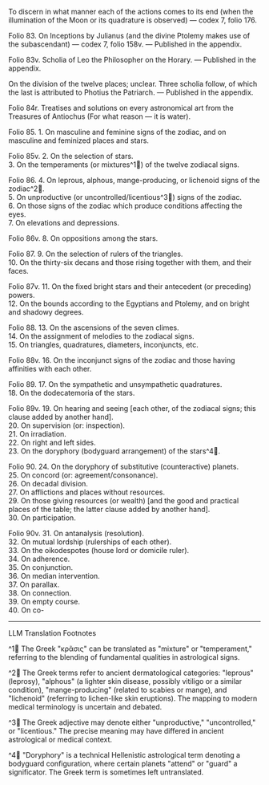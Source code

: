 To discern in what manner each of the actions comes to its end (when the illumination of the Moon or its quadrature is observed) — codex 7, folio 176.

Folio 83. On Inceptions by Julianus (and the divine Ptolemy makes use of the subascendant) — codex 7, folio 158v. — Published in the appendix.

Folio 83v. Scholia of Leo the Philosopher on the Horary. — Published in the appendix.

On the division of the twelve places; unclear. Three scholia follow, of which the last is attributed to Photius the Patriarch. — Published in the appendix.

Folio 84r. Treatises and solutions on every astronomical art from the Treasures of Antiochus <Proemium> (For what reason — it is water).

Folio 85. 1. On masculine and feminine signs of the zodiac, and on masculine and feminized places and stars.

Folio 85v. 2. On the selection of stars.  
3. On the temperaments (or mixtures^1🤖) of the twelve zodiacal signs.

Folio 86. 4. On leprous, alphous, mange-producing, or lichenoid signs of the zodiac^2🤖.  
5. On unproductive (or uncontrolled/licentious^3🤖) signs of the zodiac.  
6. On those signs of the zodiac which produce conditions affecting the eyes.  
7. On elevations and depressions.

Folio 86v. 8. On oppositions among the stars.

Folio 87. 9. On the selection of rulers of the triangles.  
10. On the thirty-six decans and those rising together with them, and their faces.

Folio 87v. 11. On the fixed bright stars and their antecedent (or preceding) powers.  
12. On the bounds according to the Egyptians and Ptolemy, and on bright and shadowy <sic> degrees.

Folio 88. 13. On the ascensions of the seven climes.  
14. On the assignment of melodies to the zodiacal signs.  
15. On triangles, quadratures, diameters, inconjuncts, etc.

Folio 88v. 16. On the inconjunct signs of the zodiac and those having affinities with each other.

Folio 89. 17. On the sympathetic and unsympathetic quadratures.  
18. On the dodecatemoria of the stars.

Folio 89v. 19. On hearing and seeing [each other, of the zodiacal signs; this clause added by another hand].  
20. On supervision (or: inspection).  
21. On irradiation.  
22. On right and left sides.  
23. On the doryphory (bodyguard arrangement) of the stars^4🤖.

Folio 90. 24. On the doryphory of substitutive (counteractive) planets.  
25. On concord (or: agreement/consonance).  
26. On decadal division.  
27. On afflictions and places without resources.  
29. On those giving resources (or wealth) [and the good and practical places of the table; the latter clause added by another hand].  
30. On participation.

Folio 90v. 31. On antanalysis (resolution).  
32. On mutual lordship (rulerships of each other).  
33. On the oikodespotes (house lord or domicile ruler).  
34. On adherence.  
35. On conjunction.  
36. On median intervention.  
37. On parallax.  
38. On connection.  
39. On empty course.  
40. On co-

---

LLM Translation Footnotes

^1🤖 The Greek "κρᾶσις" can be translated as "mixture" or "temperament," referring to the blending of fundamental qualities in astrological signs.

^2🤖 The Greek terms refer to ancient dermatological categories: "leprous" (leprosy), "alphous" (a lighter skin disease, possibly vitiligo or a similar condition), "mange-producing" (related to scabies or mange), and "lichenoid" (referring to lichen-like skin eruptions). The mapping to modern medical terminology is uncertain and debated.

^3🤖 The Greek adjective may denote either "unproductive," "uncontrolled," or "licentious." The precise meaning may have differed in ancient astrological or medical context.

^4🤖 "Doryphory" is a technical Hellenistic astrological term denoting a bodyguard configuration, where certain planets "attend" or "guard" a significator. The Greek term is sometimes left untranslated.